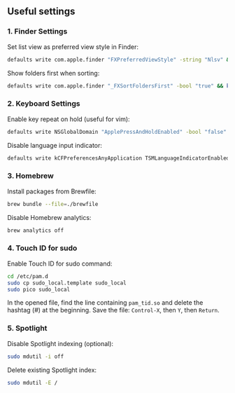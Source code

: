 ## Useful settings

### 1. Finder Settings

Set list view as preferred view style in Finder:

```bash
defaults write com.apple.finder "FXPreferredViewStyle" -string "Nlsv" && killall Finder
```

Show folders first when sorting:

```bash
defaults write com.apple.finder "_FXSortFoldersFirst" -bool "true" && killall Finder
```

### 2. Keyboard Settings

Enable key repeat on hold (useful for vim):

```bash
defaults write NSGlobalDomain "ApplePressAndHoldEnabled" -bool "false"
```

Disable language input indicator:

```bash
defaults write kCFPreferencesAnyApplication TSMLanguageIndicatorEnabled -bool "false"
```

### 3. Homebrew

Install packages from Brewfile:

```bash
brew bundle --file=./brewfile
```

Disable Homebrew analytics:

```bash
brew analytics off
```

### 4. Touch ID for sudo

Enable Touch ID for sudo command:

```bash
cd /etc/pam.d
sudo cp sudo_local.template sudo_local
sudo pico sudo_local
```

In the opened file, find the line containing `pam_tid.so` and delete the hashtag (#) at the beginning. Save the file: `Control-X`, then `Y`, then `Return`.

### 5. Spotlight

Disable Spotlight indexing (optional):

```bash
sudo mdutil -i off
```

Delete existing Spotlight index:

```bash
sudo mdutil -E /
```
